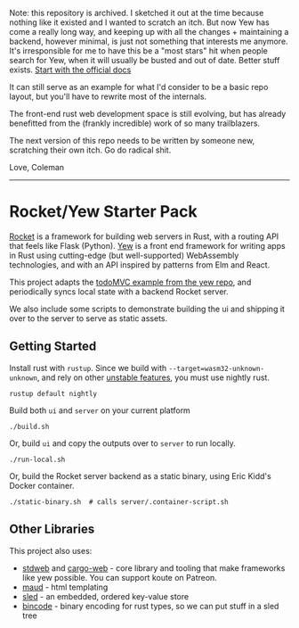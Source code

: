Note: this repository is archived. I sketched it out at the time because nothing like it existed and I wanted to scratch an itch. 
But now Yew has come a really long way, and keeping up with all the changes + maintaining a backend, however minimal, is just not 
something that interests me anymore. It's irresponsible for me to have this be a "most stars" hit when people search for Yew, when 
it will usually be busted and out of date. Better stuff exists. [Start with the official docs](https://yew.rs/docs/en/intro/)

It can still serve as an example for what I'd consider to be a basic repo layout, but you'll have to rewrite most of the 
internals.

The front-end rust web development space is still evolving, but has already benefitted from the (frankly incredible) work of
so many trailblazers.

The next version of this repo needs to be written by someone new, scratching their own itch. Go do radical shit.

Love, Coleman

---

# Rocket/Yew Starter Pack

[Rocket](https://rocket.rs) is a framework for building web servers in Rust, 
with a routing API that feels like Flask (Python). [Yew](https://github.com/DenisKolodin/yew) 
is a front end framework for writing apps in Rust using cutting-edge 
(but well-supported) WebAssembly technologies, and with an API inspired by 
patterns from Elm and React.

This project adapts the [todoMVC example from the yew repo](https://github.com/DenisKolodin/yew/tree/master/examples/todomvc), 
and periodically syncs local state with a backend Rocket server.

We also include some scripts to demonstrate building the ui and shipping it over
to the server to serve as static assets.

## Getting Started

Install rust with `rustup`. Since we build with `--target=wasm32-unknown-unknown`, and rely on 
other [unstable features](https://doc.rust-lang.org/beta/unstable-book/the-unstable-book.html), you must use nightly rust.

```
rustup default nightly
```

Build both `ui` and `server` on your current platform

```
./build.sh
```

Or, build `ui` and copy the outputs over to `server` to run locally. 

```
./run-local.sh
```

Or, build the Rocket server backend as a static binary, using Eric Kidd's 
Docker container. 

```
./static-binary.sh  # calls server/.container-script.sh
```

## Other Libraries

This project also uses:

* [stdweb](https://github.com/koute/stdweb) and [cargo-web](https://github.com/koute/cargo-web) - core library and 
   tooling that make frameworks like yew possible. You can support koute on Patreon.
* [maud](https://github.com/lfairy/maud) - html templating 
* [sled](https://github.com/spacejam/sled) - an embedded, ordered key-value store 
* [bincode](https://github.com/TyOverby/bincode) - binary encoding for rust types, so we can put
   stuff in a sled tree

